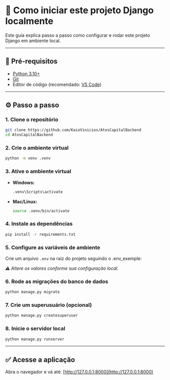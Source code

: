 # 🚀 Como iniciar este projeto Django localmente

Este guia explica passo a passo como configurar e rodar este projeto Django em ambiente local.

---

## 🧰 Pré-requisitos

* [Python 3.10+](https://www.python.org/downloads/)
* [Git](https://git-scm.com/)
* Editor de código (recomendado: [VS Code](https://code.visualstudio.com/))

---

## ⚙️ Passo a passo

### 1. Clone o repositório

```bash
git clone https://github.com/KaioVinicios/AtosCapitalBackend
cd AtosCapitalBackend
```

### 2. Crie o ambiente virtual

```bash
python -m venv .venv
```

### 3. Ative o ambiente virtual

* **Windows:**

  ```bash
  .venv\Scripts\activate
  ```

* **Mac/Linux:**

  ```bash
  source .venv/bin/activate
  ```

### 4. Instale as dependências

```bash
pip install -r requirements.txt
```

### 5. Configure as variáveis de ambiente

Crie um arquivo `.env` na raiz do projeto seguindo o .env_exemple:

*⚠️ Altere os valores conforme sua configuração local.*

### 6. Rode as migrações do banco de dados

```bash
python manage.py migrate
```

### 7. Crie um superusuário (opcional)

```bash
python manage.py createsuperuser
```

### 8. Inicie o servidor local

```bash
python manage.py runserver
```

---

## ✅ Acesse a aplicação

Abra o navegador e vá até: [http://127.0.0.1:8000](http://127.0.0.1:8000)
